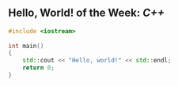 ## Hello, World! of the Week: *C++*	
```c++
#include <iostream>
 
int main()
{
    std::cout << "Hello, world!" << std::endl;
    return 0;
}
```